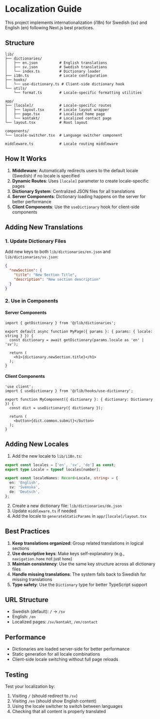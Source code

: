 # Localization Guide

This project implements internationalization (i18n) for Swedish (sv) and English (en) following Next.js best practices.

## Structure

```
lib/
├── dictionaries/
│   ├── en.json          # English translations
│   ├── sv.json          # Swedish translations
│   └── index.ts         # Dictionary loader
├── i18n.ts              # Locale configuration
├── hooks/
│   └── use-dictionary.ts # Client-side dictionary hook
└── utils/
    └── format.ts        # Locale-specific formatting utilities

app/
├── [locale]/            # Locale-specific routes
│   ├── layout.tsx       # Locale layout wrapper
│   ├── page.tsx         # Localized home page
│   └── kontakt/         # Localized contact page
└── layout.tsx           # Root layout

components/
└── locale-switcher.tsx  # Language switcher component

middleware.ts            # Locale routing middleware
```

## How It Works

1. **Middleware**: Automatically redirects users to the default locale (Swedish) if no locale is specified
2. **Dynamic Routes**: Uses `[locale]` parameter to create locale-specific pages
3. **Dictionary System**: Centralized JSON files for all translations
4. **Server Components**: Dictionary loading happens on the server for better performance
5. **Client Components**: Use the `useDictionary` hook for client-side components

## Adding New Translations

### 1. Update Dictionary Files

Add new keys to both `lib/dictionaries/en.json` and `lib/dictionaries/sv.json`:

```json
{
  "newSection": {
    "title": "New Section Title",
    "description": "New section description"
  }
}
```

### 2. Use in Components

#### Server Components
```tsx
import { getDictionary } from '@/lib/dictionaries';

export default async function MyPage({ params }: { params: { locale: string } }) {
  const dictionary = await getDictionary(params.locale as 'en' | 'sv');
  
  return (
    <h1>{dictionary.newSection.title}</h1>
  );
}
```

#### Client Components
```tsx
'use client';
import { useDictionary } from '@/lib/hooks/use-dictionary';

export function MyComponent({ dictionary }: { dictionary: Dictionary }) {
  const dict = useDictionary({ dictionary });
  
  return (
    <button>{dict.common.submit}</button>
  );
}
```

## Adding New Locales

1. Add the new locale to `lib/i18n.ts`:
```ts
export const locales = ['en', 'sv', 'de'] as const;
export type Locale = typeof locales[number];

export const localeNames: Record<Locale, string> = {
  en: 'English',
  sv: 'Svenska',
  de: 'Deutsch',
};
```

2. Create a new dictionary file: `lib/dictionaries/de.json`
3. Update `middleware.ts` if needed
4. Add the locale to `generateStaticParams` in `app/[locale]/layout.tsx`

## Best Practices

1. **Keep translations organized**: Group related translations in logical sections
2. **Use descriptive keys**: Make keys self-explanatory (e.g., `navigation.home` not just `home`)
3. **Maintain consistency**: Use the same key structure across all dictionary files
4. **Handle missing translations**: The system falls back to Swedish for missing translations
5. **Type safety**: Use the `Dictionary` type for better TypeScript support

## URL Structure

- Swedish (default): `/` → `/sv`
- English: `/en`
- Localized pages: `/sv/kontakt`, `/en/contact`

## Performance

- Dictionaries are loaded server-side for better performance
- Static generation for all locale combinations
- Client-side locale switching without full page reloads

## Testing

Test your localization by:
1. Visiting `/` (should redirect to `/sv`)
2. Visiting `/en` (should show English content)
3. Using the locale switcher to switch between languages
4. Checking that all content is properly translated